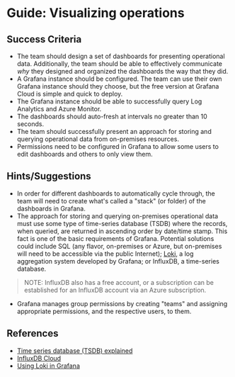 # Guide: Visualizing operations

## Success Criteria

* The team should design a set of dashboards for presenting operational data. Additionally, the team should be able to effectively communicate _why_ they designed and organized the dashboards the way that they did.
* A Grafana instance should be configured. The team can use their own Grafana instance should they choose, but the free version at Grafana Cloud is simple and quick to deploy.
* The Grafana instance should be able to successfully query Log Analytics and Azure Monitor.
* The dashboards should auto-fresh at intervals no greater than 10 seconds.
* The team should successfully present an approach for storing and querying operational data from on-premises resources. 
* Permissions need to be configured in Grafana to allow some users to edit dashboards and others to only view them.

## Hints/Suggestions

* In order for different dashboards to automatically cycle through, the team will need to create what's called a "stack" (or folder) of the dashboards in Grafana. 
* The approach for storing and querying on-premises operational data must use some type of time-series database (TSDB) where the records, when queried, are returned in ascending order by date/time stamp. This fact is one of the basic requirements of Grafana. Potential solutions could include SQL (any flavor, on-premises or Azure, but on-premises will need to be accessible via the public Internet); <a href="https://grafana.com/oss/loki/" target="_blank">Loki</a>, a log aggregation system developed by Grafana; or InfluxDB, a time-series database.

> NOTE: InfluxDB also has a free account, or a subscription can be established for an InfluxDB account via an Azure subscription.

* Grafana manages group permissions by creating "teams" and assigning appropriate permissions, and the respective users, to them.

## References

* <a href="https://www.influxdata.com/time-series-database/" target="_blank">Time series database (TSDB) explained</a>
* <a href="https://www.influxdata.com/products/influxdb-cloud/" target="_blank">InfluxDB Cloud</a>
* <a href="https://grafana.com/docs/grafana/latest/datasources/loki/" target="_blank">Using Loki in Grafana</a>
